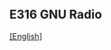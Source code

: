 ## E316 GNU Radio 

[[English]](../../../../device_and_usage_manual/ANTSDR_E_Series_Module/ANTSDR_E316_Reference_Manual/AntsdrE316_gnurdio.html)
